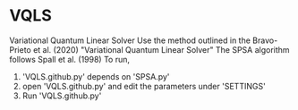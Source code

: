 # VQLS
Variational Quantum Linear Solver
Use the method outlined in the Bravo-Prieto et al. (2020) "Variational Quantum Linear Solver"
The SPSA algorithm follows Spall et al. (1998)
To run, 
1) 'VQLS.github.py' depends on 'SPSA.py' 
2) open 'VQLS.github.py' and edit the parameters under 'SETTINGS' 
3) Run 'VQLS.github.py'
